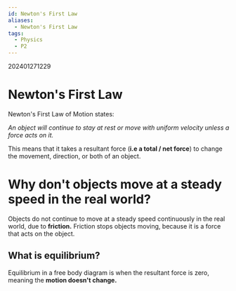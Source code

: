 ```yaml
---
id: Newton's First Law
aliases:
  - Newton's First Law
tags:
  - Physics
  - P2
---
```

202401271229
# Newton's First Law

Newton's First Law of Motion states:

*An object will continue to stay at rest or move with uniform velocity unless a force acts on it.* 

This means that it takes a resultant force (**i.e a total / net force**) to change the movement, direction, or both of an object.

# Why don't objects move at a steady speed in the real world?

Objects do not continue to move at a steady speed continuously in the real world, due to **friction.** Friction stops objects moving, because it is a force that acts on the object.

## What is equilibrium?

Equilibrium in a free body diagram is when the resultant force is zero, meaning the **motion doesn't change.** 

